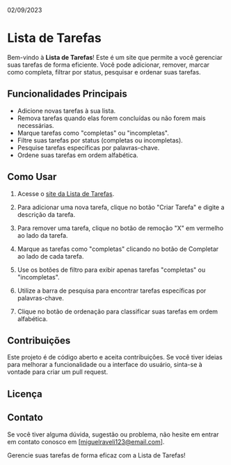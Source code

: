 02/09/2023
# Lista de Tarefas

Bem-vindo à **Lista de Tarefas**! Este é um site que permite a você gerenciar suas tarefas de forma eficiente. Você pode adicionar, remover, marcar como completa, filtrar por status, pesquisar e ordenar suas tarefas.

## Funcionalidades Principais

- Adicione novas tarefas à sua lista.
- Remova tarefas quando elas forem concluídas ou não forem mais necessárias.
- Marque tarefas como "completas" ou "incompletas".
- Filtre suas tarefas por status (completas ou incompletas).
- Pesquise tarefas específicas por palavras-chave.
- Ordene suas tarefas em ordem alfabética.

## Como Usar

1. Acesse o [site da Lista de Tarefas]([https://seusite.com](https://miguelraveli.github.io/To-Do-List-React/)).

2. Para adicionar uma nova tarefa, clique no botão "Criar Tarefa" e digite a descrição da tarefa.

3. Para remover uma tarefa, clique no botão de remoção "X" em vermelho ao lado da tarefa.

4. Marque as tarefas como "completas" clicando no botão de Completar ao lado de cada tarefa.

5. Use os botões de filtro para exibir apenas tarefas "completas" ou "incompletas".

6. Utilize a barra de pesquisa para encontrar tarefas específicas por palavras-chave.

7. Clique no botão de ordenação para classificar suas tarefas em ordem alfabética.

## Contribuições

Este projeto é de código aberto e aceita contribuições. Se você tiver ideias para melhorar a funcionalidade ou a interface do usuário, sinta-se à vontade para criar um pull request.

## Licença

## Contato

Se você tiver alguma dúvida, sugestão ou problema, não hesite em entrar em contato conosco em [miguelraveli123@email.com].

Gerencie suas tarefas de forma eficaz com a Lista de Tarefas!
